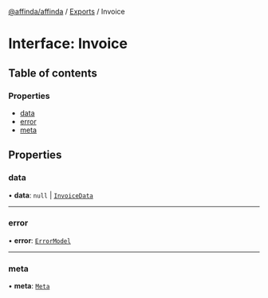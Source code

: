 [@affinda/affinda](../README.md) / [Exports](../modules.md) / Invoice

# Interface: Invoice

## Table of contents

### Properties

- [data](Invoice.md#data)
- [error](Invoice.md#error)
- [meta](Invoice.md#meta)

## Properties

### data

• **data**: ``null`` \| [`InvoiceData`](InvoiceData.md)

___

### error

• **error**: [`ErrorModel`](ErrorModel.md)

___

### meta

• **meta**: [`Meta`](Meta.md)
